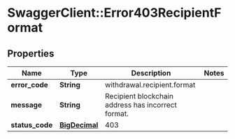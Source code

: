 # SwaggerClient::Error403RecipientFormat

## Properties
Name | Type | Description | Notes
------------ | ------------- | ------------- | -------------
**error_code** | **String** | withdrawal.recipient.format | 
**message** | **String** | Recipient blockchain address has incorrect format. | 
**status_code** | [**BigDecimal**](BigDecimal.md) | 403 | 

